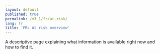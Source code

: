 ```yaml
---
layout: default
published: true
permalink: /v3_1/fr/at-risk/
lang: fr
title: 'FR: At risk overview'
---
```


A descriptive page explaining what information is available right now and how to find it.
